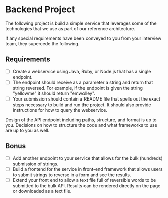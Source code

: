 # Backend Project

The following project is build a simple service that leverages some of the 
technologies that we use as part of our reference architecture.

If any special requirements have been conveyed to you from your interview
team, they supercede the following.

## Requirements

- [ ] Create a webservice using Java, Ruby, or Node.js that has a single 
      endpoint.
- [ ] The endpoint should receive as a parameter a string and return that 
      string reversed. For example, if the endpoint is given the string 
      "yellowme" it should return "emwolley".
- [ ] Your submission should contain a README file that spells out the exact 
      steps necessary to build and run the project. It should also provide 
      instructions for how to query the webservice.

Design of the API endpoint including paths, structure, and format is up to 
you. Decisions on how to structure the code and what frameworks to use are 
up to you as well.

## Bonus

- [ ] Add another endpoint to your service that allows for the bulk (hundreds) 
      submission of strings.
- [ ] Build a frontend for the service in front-end framework that allows users to submit
      strings to reverse in a form and see the results.
- [ ] Extend your front end to allow a text file full of reversible words to be 
      submitted to the bulk API. Results can be rendered directly on the page
      or downloaded as a text file.
